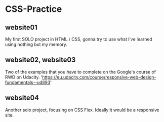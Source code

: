 # CSS-Practice


## website01

My first SOLO project in HTML / CSS, gonna try to use what i've learned using nothing but my memory.

## website02, website03

Two of the examples that you have to complete on the Google's course of RWD on Udacity.
'https://eu.udacity.com/course/responsive-web-design-fundamentals--ud893'

## website04

Another solo project, focusing on CSS Flex. Ideally it would be a responsive site.